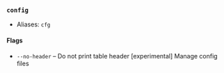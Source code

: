 ### `config`

* Aliases: `cfg`

#### Flags

* `--no-header` – Do not print table header
[experimental] Manage config files
